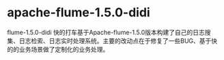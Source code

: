 # apache-flume-1.5.0-didi
flume-1.5.0-didi
快的打车基于Apache-flume-1.5.0版本构建了自己的日志搜集、日志检索、日志实时处理系统。主要的改动点在于修复了一些BUG、基于快的的业务场景做了定制化的业务处理。
